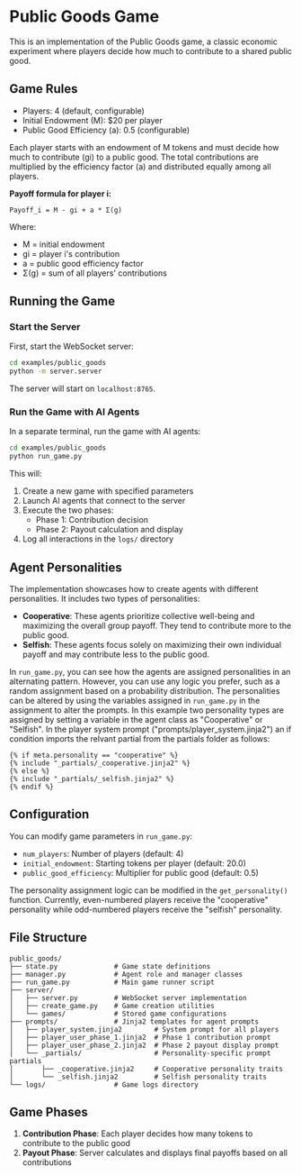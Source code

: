 # Public Goods Game

This is an implementation of the Public Goods game, a classic economic experiment where players decide how much to contribute to a shared public good.

## Game Rules

- Players: 4 (default, configurable)
- Initial Endowment (M): $20 per player
- Public Good Efficiency (a): 0.5 (configurable)

Each player starts with an endowment of M tokens and must decide how much to contribute (gi) to a public good. The total contributions are multiplied by the efficiency factor (a) and distributed equally among all players.

**Payoff formula for player i:**

```
Payoff_i = M - gi + a * Σ(g)
```

Where:

- M = initial endowment
- gi = player i's contribution
- a = public good efficiency factor
- Σ(g) = sum of all players' contributions

## Running the Game

### Start the Server

First, start the WebSocket server:

```bash
cd examples/public_goods
python -m server.server
```

The server will start on `localhost:8765`.

### Run the Game with AI Agents

In a separate terminal, run the game with AI agents:

```bash
cd examples/public_goods
python run_game.py
```

This will:

1. Create a new game with specified parameters
2. Launch AI agents that connect to the server
3. Execute the two phases:
   - Phase 1: Contribution decision
   - Phase 2: Payout calculation and display
4. Log all interactions in the `logs/` directory

## Agent Personalities

The implementation showcases how to create agents with different personalities. It includes two types of personalities:

- **Cooperative**: These agents prioritize collective well-being and maximizing the overall group payoff. They tend to contribute more to the public good.
- **Selfish**: These agents focus solely on maximizing their own individual payoff and may contribute less to the public good.

In `run_game.py`, you can see how the agents are assigned personalities in an alternating pattern. However, you can use any logic you prefer, such as a random assignment based on a probability distribution.
The personalities can be altered by using the variables assigned in `run_game.py` in the assignment to alter the prompts. In this example two personality types are assigned by setting a variable in the agent class as  "Cooperative" or "Selfish". In the player system prompt ("prompts/player_system.jinja2") an if condition imports the relvant partial from the partials folder as follows:

```jinja
{% if meta.personality == "cooperative" %}
{% include "_partials/_cooperative.jinja2" %}
{% else %}
{% include "_partials/_selfish.jinja2" %}
{% endif %}
```



## Configuration

You can modify game parameters in `run_game.py`:

- `num_players`: Number of players (default: 4)
- `initial_endowment`: Starting tokens per player (default: 20.0)
- `public_good_efficiency`: Multiplier for public good (default: 0.5)

The personality assignment logic can be modified in the `get_personality()` function. Currently, even-numbered players receive the "cooperative" personality while odd-numbered players receive the "selfish" personality.

## File Structure

```
public_goods/
├── state.py              # Game state definitions
├── manager.py            # Agent role and manager classes
├── run_game.py           # Main game runner script
├── server/
│   ├── server.py         # WebSocket server implementation
│   ├── create_game.py    # Game creation utilities
│   └── games/            # Stored game configurations
├── prompts/              # Jinja2 templates for agent prompts
│   ├── player_system.jinja2        # System prompt for all players
│   ├── player_user_phase_1.jinja2  # Phase 1 contribution prompt
│   ├── player_user_phase_2.jinja2  # Phase 2 payout display prompt
│   └── _partials/                  # Personality-specific prompt partials
│       ├── _cooperative.jinja2     # Cooperative personality traits
│       └── _selfish.jinja2         # Selfish personality traits
└── logs/                 # Game logs directory
```

## Game Phases

1. **Contribution Phase**: Each player decides how many tokens to contribute to the public good
2. **Payout Phase**: Server calculates and displays final payoffs based on all contributions

